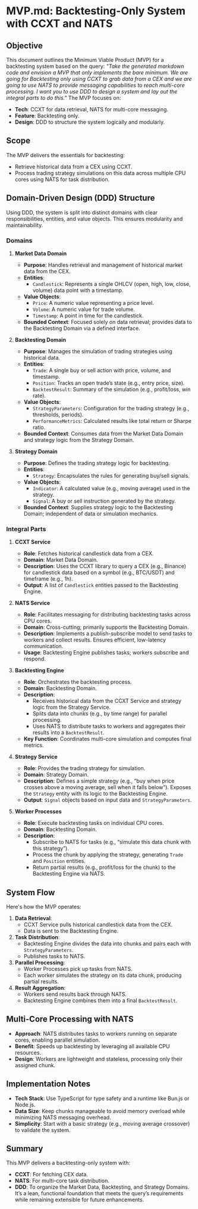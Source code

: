 # MVP.md: Backtesting-Only System with CCXT and NATS

## Objective
This document outlines the Minimum Viable Product (MVP) for a backtesting system based on the query:
*"Take the generated markdown code and envision a MVP that only implements the bare minimum. We are going for Backtesting only using CCXT to grab data from a CEX and we are going to use NATS to provide messaging capabilities to reach multi-core processing. I want you to use DDD to design a system and lay out the integral parts to do this."*
The MVP focuses on:
- **Tech**: CCXT for data retrieval, NATS for multi-core messaging.
- **Feature**: Backtesting only.
- **Design**: DDD to structure the system logically and modularly.

## Scope
The MVP delivers the essentials for backtesting:
- Retrieve historical data from a CEX using CCXT.
- Process trading strategy simulations on this data across multiple CPU cores using NATS for task distribution.

## Domain-Driven Design (DDD) Structure
Using DDD, the system is split into distinct domains with clear responsibilities, entities, and value objects. This ensures modularity and maintainability.

### Domains

1. **Market Data Domain**
   - **Purpose**: Handles retrieval and management of historical market data from the CEX.
   - **Entities**:
     - `Candlestick`: Represents a single OHLCV (open, high, low, close, volume) data point with a timestamp.
   - **Value Objects**:
     - `Price`: A numeric value representing a price level.
     - `Volume`: A numeric value for trade volume.
     - `Timestamp`: A point in time for the candlestick.
   - **Bounded Context**: Focused solely on data retrieval; provides data to the Backtesting Domain via a defined interface.

2. **Backtesting Domain**
   - **Purpose**: Manages the simulation of trading strategies using historical data.
   - **Entities**:
     - `Trade`: A single buy or sell action with price, volume, and timestamp.
     - `Position`: Tracks an open trade’s state (e.g., entry price, size).
     - `BacktestResult`: Summary of the simulation (e.g., profit/loss, win rate).
   - **Value Objects**:
     - `StrategyParameters`: Configuration for the trading strategy (e.g., thresholds, periods).
     - `PerformanceMetrics`: Calculated results like total return or Sharpe ratio.
   - **Bounded Context**: Consumes data from the Market Data Domain and strategy logic from the Strategy Domain.

3. **Strategy Domain**
   - **Purpose**: Defines the trading strategy logic for backtesting.
   - **Entities**:
     - `Strategy`: Encapsulates the rules for generating buy/sell signals.
   - **Value Objects**:
     - `Indicator`: A calculated value (e.g., moving average) used in the strategy.
     - `Signal`: A buy or sell instruction generated by the strategy.
   - **Bounded Context**: Supplies strategy logic to the Backtesting Domain; independent of data or simulation mechanics.

### Integral Parts

1. **CCXT Service**
   - **Role**: Fetches historical candlestick data from a CEX.
   - **Domain**: Market Data Domain.
   - **Description**: Uses the CCXT library to query a CEX (e.g., Binance) for candlestick data based on a symbol (e.g., BTC/USDT) and timeframe (e.g., 1h).
   - **Output**: A list of `Candlestick` entities passed to the Backtesting Engine.

2. **NATS Service**
   - **Role**: Facilitates messaging for distributing backtesting tasks across CPU cores.
   - **Domain**: Cross-cutting; primarily supports the Backtesting Domain.
   - **Description**: Implements a publish-subscribe model to send tasks to workers and collect results. Ensures efficient, low-latency communication.
   - **Usage**: Backtesting Engine publishes tasks; workers subscribe and respond.

3. **Backtesting Engine**
   - **Role**: Orchestrates the backtesting process.
   - **Domain**: Backtesting Domain.
   - **Description**:
     - Receives historical data from the CCXT Service and strategy logic from the Strategy Service.
     - Splits data into chunks (e.g., by time range) for parallel processing.
     - Uses NATS to distribute tasks to workers and aggregates their results into a `BacktestResult`.
   - **Key Function**: Coordinates multi-core simulation and computes final metrics.

4. **Strategy Service**
   - **Role**: Provides the trading strategy for simulation.
   - **Domain**: Strategy Domain.
   - **Description**: Defines a simple strategy (e.g., “buy when price crosses above a moving average, sell when it falls below”). Exposes the `Strategy` entity with its logic to the Backtesting Engine.
   - **Output**: `Signal` objects based on input data and `StrategyParameters`.

5. **Worker Processes**
   - **Role**: Execute backtesting tasks on individual CPU cores.
   - **Domain**: Backtesting Domain.
   - **Description**:
     - Subscribe to NATS for tasks (e.g., “simulate this data chunk with this strategy”).
     - Process the chunk by applying the strategy, generating `Trade` and `Position` entities.
     - Return partial results (e.g., profit/loss for the chunk) to the Backtesting Engine via NATS.

## System Flow
Here's how the MVP operates:
1. **Data Retrieval**:
   - CCXT Service pulls historical candlestick data from the CEX.
   - Data is sent to the Backtesting Engine.
2. **Task Distribution**:
   - Backtesting Engine divides the data into chunks and pairs each with `StrategyParameters`.
   - Publishes tasks to NATS.
3. **Parallel Processing**:
   - Worker Processes pick up tasks from NATS.
   - Each worker simulates the strategy on its data chunk, producing partial results.
4. **Result Aggregation**:
   - Workers send results back through NATS.
   - Backtesting Engine combines them into a final `BacktestResult`.

## Multi-Core Processing with NATS
- **Approach**: NATS distributes tasks to workers running on separate cores, enabling parallel simulation.
- **Benefit**: Speeds up backtesting by leveraging all available CPU resources.
- **Design**: Workers are lightweight and stateless, processing only their assigned chunk.

## Implementation Notes
- **Tech Stack**: Use TypeScript for type safety and a runtime like Bun.js or Node.js.
- **Data Size**: Keep chunks manageable to avoid memory overload while minimizing NATS messaging overhead.
- **Simplicity**: Start with a basic strategy (e.g., moving average crossover) to validate the system.

## Summary
This MVP delivers a backtesting-only system with:
- **CCXT**: For fetching CEX data.
- **NATS**: For multi-core task distribution.
- **DDD**: To organize the Market Data, Backtesting, and Strategy Domains.
It’s a lean, functional foundation that meets the query’s requirements while remaining extensible for future enhancements.
